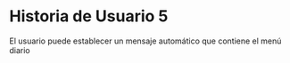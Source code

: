 # Historia de Usuario 5

El usuario puede establecer un mensaje automático que contiene el menú diario
